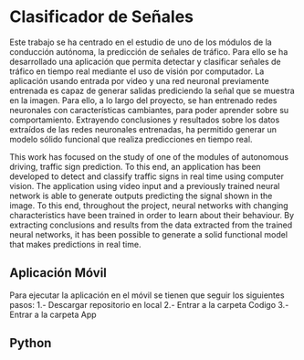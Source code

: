 # Clasificador de Señales
Este trabajo se ha centrado en el estudio de uno de los módulos de la conducción autónoma, la predicción de señales de 
tráfico. Para ello se ha desarrollado una aplicación que permita detectar y clasificar señales de tráfico en tiempo real mediante 
el uso de visión por computador. La aplicación usando entrada por video y una red neuronal previamente entrenada es capaz 
de generar salidas prediciendo la señal que se muestra en la imagen.
Para ello, a lo largo del proyecto, se han entrenado redes neuronales con características cambiantes, para poder aprender 
sobre su comportamiento. Extrayendo conclusiones y resultados sobre los datos extraídos de las redes neuronales 
entrenadas, ha permitido generar un modelo sólido funcional que realiza predicciones en tiempo real.

This work has focused on the study of one of the modules of autonomous driving, traffic sign prediction. To this end, an  application has been developed to detect and classify traffic signs in real time using computer vision. The application using video input and a previously trained neural network is able to generate outputs predicting the signal shown in the image. To this end, throughout the project, neural networks with changing characteristics have been trained in order to learn about their  behaviour. By extracting conclusions and results from the data extracted from the trained neural networks, it has been possible  to generate a solid functional model that makes predictions in real time.

## Aplicación Móvil
Para ejecutar la aplicación en el móvil se tienen que seguir los siguientes pasos:
1.- Descargar repositorio en local
2.- Entrar a la carpeta Codigo
3.- Entrar a la carpeta App

## Python
